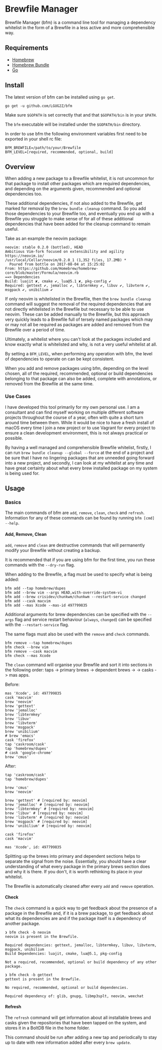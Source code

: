 # Brewfile Manager
Brewfile Manager (bfm) is a command line tool for managing
a dependency whitelist in the form of a Brewfile in a less
active and more comprehensible way.

## Requirements
* [Homebrew](https://github.com/homebrew/brew)
* [Homebrew Bundle](https://github.com/Homebrew/homebrew-bundle)
* [Go](https://github.com/golang/go)

## Install
The latest version of bfm can be installed using `go get`.

```
go get -u github.com/LGUG2Z/bfm
```

Make sure `$GOPATH` is set correctly that and that `$GOPATH/bin` is in your `$PATH`.

The `bfm` executable will be installed under the `$GOPATH/bin` directory.

In order to use bfm the following environment variables
first need to be exported in your shell rc file:

```
BFM_BREWFILE=/path/to/your/Brewfile
BFM_LEVEL=[required, recommended, optional, build]
```

## Overview
When adding a new package to a Brewfile whitelist, it is
not uncommon for that package to install other packages
which are required dependencies, and depending on the
arguments given, recommended and optional dependencies too.

These additional dependencies, if not also added to the
Brewfile, get marked for removal by the `brew bundle cleanup`
command. So you add those dependencies to your Brewfile too,
and eventually you end up with a Brewfile you struggle to
make sense of for all of these additional dependencies that
have been added for the cleanup command to remain useful.

Take as an example the neovim package:

```
neovim: stable 0.2.0 (bottled), HEAD
Ambitious Vim-fork focused on extensibility and agility
https://neovim.io/
/usr/local/Cellar/neovim/0.2.0_1 (1,352 files, 17.2MB) *
  Poured from bottle on 2017-08-04 at 15:25:02
From: https://github.com/Homebrew/homebrew-core/blob/master/Formula/neovim.rb
==> Dependencies
Build: luajit ✘, cmake ✔, lua@5.1 ✘, pkg-config ✔
Required: gettext ✔, jemalloc ✔, libtermkey ✔, libuv ✔, libvterm ✔, msgpack ✔, unibilium ✔
```

If only neovim is whitelisted in the Brewfile, then the
`brew bundle cleanup` command will suggest the removal of the
required dependencies that are not directly whitelisted in the
Brewfile but necessary to be able to use neovim. These can be
added manually to the Brewfile, but this approach very quickly
leads to a Brewfile full of tersely named packages which may
or may not all be required as packages are added and removed
from the Brewfile over a period of time.

Ultimately, a whitelist where you can't look at the
packages included and know exactly what is whitelisted and
why, is not a very useful whitelist at all.

By setting a `BFM_LEVEL`, when performing any operation with
bfm, the level of dependencies to operate on can be kept
consistent.

When you add and remove packages using bfm, depending on the
level chosen, all of the required, recommended, optional or
build dependencies belonging to that package can also be
added, complete with annotations, or removed from the Brewfile
at the same time.

### Use Cases
I have developed this tool primarily for my own personal use.
I am a consultant and can find myself working on multiple
different software projects throughout the course of a year,
often with quite a short turn around time between them. While
it would be nice to have a fresh install of macOS every time I
join a new project or to use Vagrant for every project to ensure
a clean development environment, this is not always practical or
possible.

By having a well managed and comprehensible Brewfile whitelist,
firstly, I can run `brew bundle cleanup --global --force` at the
end of a project and be sure that I have no lingering packages
that are unneeded going forward into a new project, and secondly,
I can look at my whitelist at any time and have great certainty
about what every brew installed package on my system is being
used for.

## Usage
### Basics
The main commands of bfm are `add`, `remove`, `clean`, `check` and `refresh`. Information
for any of these commands can be found by running `bfm [cmd] --help`.

#### Add, Remove, Clean
`add`, `remove` and `clean` are destructive commands that will permanently modify your Brewfile without creating a backup.

It is recommended that if you are using bfm for the first time, you run these commands with the `--dry-run` flag.

When adding to the Brewfile, a flag must be used to specify what is being added:

```
bfm add --tap homebrew/dupes
bfm add --brew vim --args HEAD,with-override-system-vi
bfm add --brew crisidev/chunkwm/chunkwm --restart-service changed
bfm add --cask macvim
bfm add --mas Xcode --mas-id 497799835
```

Additional arguments for brew dependencies can be specified with the `--args` flag and service restart behaviour (`always`, `changed`) can be specified with the `--restart-service` flag.

The same flags must also be used with the `remove` and `check` commands.

```
bfm remove --tap homebrew/dupes
bfm check --brew vim
bfm remove --cask macvim
bfm check --mas Xcode
```

The `clean` command will organise your Brewfile and sort it into sections in
the following order: taps -> primary brews -> dependent brews -> -> casks -> mas apps.

Before: 
```
mas 'Xcode', id: 497799835
cask 'macvim'
brew 'neovim'
brew 'gettext'
brew 'jemalloc'
brew 'libtermkey'
brew 'libuv'
brew 'libvterm'
brew 'msgpack'
brew 'unibilium'
# brew 'emacs'
cask 'firefox'
tap 'caskroom/cask'
tap 'homebrew/dupes'
# cask 'google-chrome'
brew 'cmus'
```

After:
```
tap 'caskroom/cask'
tap 'homebrew/dupes'
 
brew 'cmus'
brew 'neovim'

brew 'gettext' # [required by: neovim]
brew 'jemalloc' # [required by: neovim]
brew 'libtermkey' # [required by: neovim]
brew 'libuv' # [required by: neovim]
brew 'libvterm' # [required by: neovim]
brew 'msgpack' # [required by: neovim]
brew 'unibilium' # [required by: neovim]

cask 'firefox'
cask 'macvim'
 
mas 'Xcode', id: 497799835
```

Splitting up the brews into primary and dependent sections helps to separate the signal
from the noise. Essentially, you should have a clear understanding of what every package
in the primary brews section does and why it is there. If you don't, it is worth rethinking
its place in your whitelist.

The Brewfile is automatically cleaned after every `add` and `remove` operation.

#### Check
The `check` command is a quick way to get feedback about the presence of a package
in the Brewfile and, if it is a brew package, to get feedback about what its
dependencies are and if the package itself is a dependency of another package.

```
❯ bfm check -b neovim
neovim is present in the Brewfile.

Required dependencies: gettext, jemalloc, libtermkey, libuv, libvterm, msgpack, unibilium
Build Dependencies: luajit, cmake, lua@5.1, pkg-config

Not a required, recommended, optional or build dependency of any other package.
```

```
❯ bfm check -b gettext
gettext is present in the Brewfile.

No required, recommended, optional or build dependencies.

Required dependency of: glib, gnupg, libmp3splt, neovim, weechat
```

#### Refresh
The `refresh` command will get information about all installable brews and casks
given the repositories that have been tapped on the system, and stores it in a
BoltDB file in the home folder.

This command should be run after adding a new tap and periodically to stay up
to date with new information added after every `brew update`.

